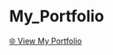 # My_Portfolio

[🌐 View My Portfolio]([https://your-project.vercel.app/](https://my-portfolio-vert-three-32.vercel.app/))
